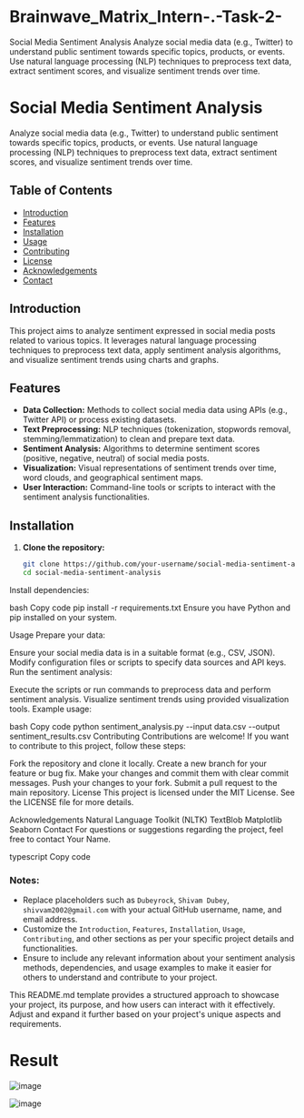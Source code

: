 # Brainwave_Matrix_Intern-.-Task-2-

Social Media Sentiment Analysis Analyze social media data (e.g., Twitter) to understand public sentiment towards specific topics, products, or events. Use natural language processing (NLP) techniques to preprocess text data, extract sentiment scores, and visualize sentiment trends over time.
# Social Media Sentiment Analysis

Analyze social media data (e.g., Twitter) to understand public sentiment towards specific topics, products, or events. Use natural language processing (NLP) techniques to preprocess text data, extract sentiment scores, and visualize sentiment trends over time.

## Table of Contents

- [Introduction](#introduction)
- [Features](#features)
- [Installation](#installation)
- [Usage](#usage)
- [Contributing](#contributing)
- [License](#license)
- [Acknowledgements](#acknowledgements)
- [Contact](#contact)

## Introduction

This project aims to analyze sentiment expressed in social media posts related to various topics. It leverages natural language processing techniques to preprocess text data, apply sentiment analysis algorithms, and visualize sentiment trends using charts and graphs.

## Features

- **Data Collection:** Methods to collect social media data using APIs (e.g., Twitter API) or process existing datasets.
- **Text Preprocessing:** NLP techniques (tokenization, stopwords removal, stemming/lemmatization) to clean and prepare text data.
- **Sentiment Analysis:** Algorithms to determine sentiment scores (positive, negative, neutral) of social media posts.
- **Visualization:** Visual representations of sentiment trends over time, word clouds, and geographical sentiment maps.
- **User Interaction:** Command-line tools or scripts to interact with the sentiment analysis functionalities.

## Installation

1. **Clone the repository:**

   ```bash
   git clone https://github.com/your-username/social-media-sentiment-analysis.git
   cd social-media-sentiment-analysis
Install dependencies:

bash
Copy code
pip install -r requirements.txt
Ensure you have Python and pip installed on your system.

Usage
Prepare your data:

Ensure your social media data is in a suitable format (e.g., CSV, JSON).
Modify configuration files or scripts to specify data sources and API keys.
Run the sentiment analysis:

Execute the scripts or run commands to preprocess data and perform sentiment analysis.
Visualize sentiment trends using provided visualization tools.
Example usage:

bash
Copy code
python sentiment_analysis.py --input data.csv --output sentiment_results.csv
Contributing
Contributions are welcome! If you want to contribute to this project, follow these steps:

Fork the repository and clone it locally.
Create a new branch for your feature or bug fix.
Make your changes and commit them with clear commit messages.
Push your changes to your fork.
Submit a pull request to the main repository.
License
This project is licensed under the MIT License. See the LICENSE file for more details.

Acknowledgements
Natural Language Toolkit (NLTK)
TextBlob
Matplotlib
Seaborn
Contact
For questions or suggestions regarding the project, feel free to contact Your Name.

typescript
Copy code

### Notes:
- Replace placeholders such as `Dubeyrock`, `Shivam Dubey`, `shivvam2002@gmail.com` with your actual GitHub username, name, and email address.
- Customize the `Introduction`, `Features`, `Installation`, `Usage`, `Contributing`, and other sections as per your specific project details and functionalities.
- Ensure to include any relevant information about your sentiment analysis methods, dependencies, and usage examples to make it easier for others to understand and contribute to your project.

This README.md template provides a structured approach to showcase your project, its purpose, and how users  can interact with it effectively. Adjust and expand it further based on your project's unique aspects and requirements.




# Result 


![image](https://github.com/Dubeyrock/Brainwave_Matrix_Intern-.-Task-2-/assets/96882359/815a5c54-655f-46fb-a2f7-1f235ab7d3fd)

![image](https://github.com/Dubeyrock/Brainwave_Matrix_Intern-.-Task-2-/assets/96882359/254c9143-a2b2-4619-bfa6-6faac2c28caf)


